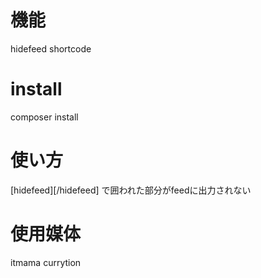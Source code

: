 # 機能
hidefeed shortcode

# install
composer install

# 使い方
[hidefeed][/hidefeed]
で囲われた部分がfeedに出力されない

# 使用媒体
itmama
currytion